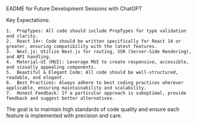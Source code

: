 EADME for Future Development Sessions with ChatGPT

Key Expectations:

    1.	PropTypes: All code should include PropTypes for type validation and clarity.
    2.	React 14+: Code should be written specifically for React 14 or greater, ensuring compatibility with the latest features.
    3.	Next.js: Utilize Next.js for routing, SSR (Server-Side Rendering), and API handling.
    4.	Material-UI (MUI): Leverage MUI to create responsive, accessible, and visually appealing components.
    5.	Beautiful & Elegant Code: All code should be well-structured, readable, and elegant.
    6.	Best Practices: Always adhere to best coding practices wherever applicable, ensuring maintainability and scalability.
    7.	Honest Feedback: If a particular approach is suboptimal, provide feedback and suggest better alternatives.

The goal is to maintain high standards of code quality and ensure each feature is implemented with precision and care.
